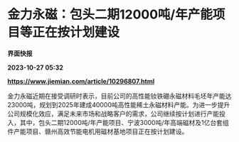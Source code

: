# 金力永磁：包头二期12000吨/年产能项目等正在按计划建设
**界面快报**

**2023-10-27 05:32**

**https://www.jiemian.com/article/10296807.html**

金力永磁近期在接受调研时表示，目前公司的高性能钕铁硼永磁材料毛坯年产能达23000吨，规划到2025年建成40000吨高性能稀土永磁材料产能。为进一步提升公司规模化效应，满足未来市场和战略客户的需求，公司继续按计划进行产能投入，其中，包头二期12000吨/年产能项目、宁波3000吨/年高端磁材及1亿台套组件产能项目、赣州高效节能电机用磁材基地项目正在按计划建设。